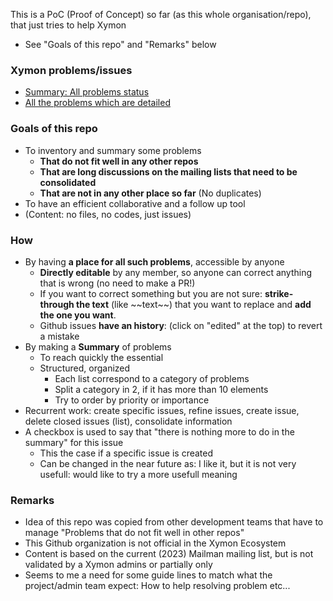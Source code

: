 This is a PoC (Proof of Concept) so far (as this whole organisation/repo), that just tries to help Xymon 
- See "Goals of this repo" and "Remarks" below


### Xymon problems/issues
- [Summary: All problems status](https://github.com/xymon-monitoring/problem-solving/issues/1)
- [All the problems which are detailed](https://github.com/xymon-monitoring/problem-solving/issues)

### Goals of this repo
- To inventory and summary some problems  
  -  **That do not fit well in any other repos**
  -  **That are long discussions on the mailing lists that need to be consolidated**
  -  **That are not in any other place so far** (No duplicates)
- To have an efficient collaborative and a follow up tool
- (Content: no files, no codes, just issues)

### How
- By having **a place for all such problems**, accessible by anyone
  - **Directly editable** by any member, so anyone can correct anything that is wrong (no need to make a PR!)
  - If you want to correct something but you are not sure: **strike-through the text** (like \~\~text\~\~) that you want to replace and **add the one you want**.  
  - Github issues **have an history**: (click on "edited" at the top) to revert a mistake 
- By making a **Summary** of problems 
   - To reach quickly the essential 
   - Structured, organized
     - Each list correspond to a category of problems
     - Split a category in 2, if it has more than 10 elements 
     - Try to order by priority or importance
- Recurrent work: create specific issues, refine issues, create issue, delete closed issues (list), consolidate information
- A checkbox is used to say that "there is nothing more to do in the summary" for this issue 
  - This the case if a specific issue is created
  - Can be changed in the near future as: I like it, but it is not very usefull: would like to try a more usefull meaning
 
### Remarks
- Idea of this repo was copied from other development teams that have to manage "Problems that do not fit well in other repos" 
- This Github organization is not official in the Xymon Ecosystem
- Content is based on the current (2023) Mailman mailing list, but is not validated by a Xymon admins or partially only
- Seems to me a need for some guide lines to match what the project/admin team expect: How to help resolving problem etc...

